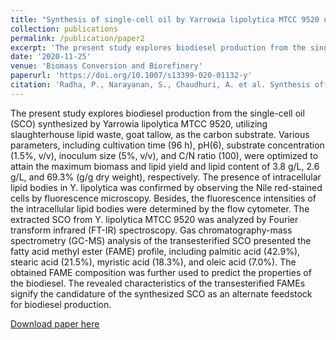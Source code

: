 ```yaml
---
title: "Synthesis of single-cell oil by Yarrowia lipolytica MTCC 9520 utilizing slaughterhouse lipid waste for biodiesel production"
collection: publications
permalink: /publication/paper2
excerpt: 'The present study explores biodiesel production from the single-cell oil (SCO) synthesized by Yarrowia lipolytica MTCC 9520, utilizing slaughterhouse lipid waste, goat tallow, as the carbon substrate. Various parameters, including cultivation time (96 h), pH(6), substrate concentration (1.5%, v/v), inoculum size (5%, v/v), and C/N ratio (100), were optimized to attain the maximum biomass and lipid yield and lipid content of 3.8 g/L, 2.6 g/L, and 69.3% (g/g dry weight), respectively. The presence of intracellular lipid bodies in Y. lipolytica was confirmed by observing the Nile red-stained cells by fluorescence microscopy. Besides, the fluorescence intensities of the intracellular lipid bodies were determined by the flow cytometer. The extracted SCO from Y. lipolytica MTCC 9520 was analyzed by Fourier transform infrared (FT-IR) spectroscopy. Gas chromatography-mass spectrometry (GC-MS) analysis of the transesterified SCO presented the fatty acid methyl ester (FAME) profile, including palmitic acid (42.9%), stearic acid (21.5%), myristic acid (18.3%), and oleic acid (7.0%). The obtained FAME composition was further used to predict the properties of the biodiesel. The revealed characteristics of the transesterified FAMEs signify the candidature of the synthesized SCO as an alternate feedstock for biodiesel production.'
date: '2020-11-25'
venue: 'Biomass Conversion and Biorefinery'
paperurl: 'https://doi.org/10.1007/s13399-020-01132-y'
citation: 'Radha, P., Narayanan, S., Chaudhuri, A. et al. Synthesis of single-cell oil by Yarrowia lipolytica MTCC 9520 utilizing slaughterhouse lipid waste for biodiesel production. Biomass Conv. Bioref. (2020). '
---
```

The present study explores biodiesel production from the single-cell oil (SCO) synthesized by Yarrowia lipolytica MTCC 9520, utilizing slaughterhouse lipid waste, goat tallow, as the carbon substrate. Various parameters, including cultivation time (96 h), pH(6), substrate concentration (1.5%, v/v), inoculum size (5%, v/v), and C/N ratio (100), were optimized to attain the maximum biomass and lipid yield and lipid content of 3.8 g/L, 2.6 g/L, and 69.3% (g/g dry weight), respectively. The presence of intracellular lipid bodies in Y. lipolytica was confirmed by observing the Nile red-stained cells by fluorescence microscopy. Besides, the fluorescence intensities of the intracellular lipid bodies were determined by the flow cytometer. The extracted SCO from Y. lipolytica MTCC 9520 was analyzed by Fourier transform infrared (FT-IR) spectroscopy. Gas chromatography-mass spectrometry (GC-MS) analysis of the transesterified SCO presented the fatty acid methyl ester (FAME) profile, including palmitic acid (42.9%), stearic acid (21.5%), myristic acid (18.3%), and oleic acid (7.0%). The obtained FAME composition was further used to predict the properties of the biodiesel. The revealed characteristics of the transesterified FAMEs signify the candidature of the synthesized SCO as an alternate feedstock for biodiesel production.

[Download paper here](http://anganachaudhuri.github.io/files/paper2.pdf)